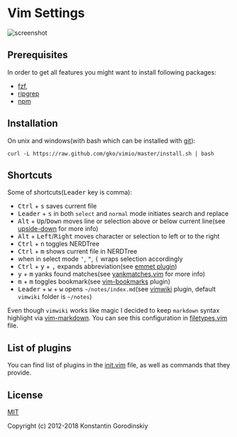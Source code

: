 # Vim Settings

![screenshot](https://raw.github.com/gko/vimio/master/screenshot.png)

## Prerequisites

In order to get all features you might want to install following packages:
 - [fzf](https://github.com/junegunn/fzf),
 - [ripgrep](https://github.com/BurntSushi/ripgrep)
 - [npm](https://www.npmjs.com/get-npm)

## Installation

On unix and windows(with bash which can be installed with [git](http://msysgit.github.io/)):
```shell
curl -L https://raw.github.com/gko/vimio/master/install.sh | bash
```

## Shortcuts

Some of shortcuts(<kbd>Leader</kbd> key is comma):

 * <kbd>Ctrl</kbd> + <kbd>s</kbd> saves current file
 * <kbd>Leader</kbd> + <kbd>s</kbd> in both `select` and `normal` mode initiates search and replace
 * <kbd>Alt</kbd> + <kbd>Up</kbd>/<kbd>Down</kbd> moves line or selection above
   or below current line(see [upside-down](https://github.com/gko/upside-down) for more info)
 * <kbd>Alt</kbd> + <kbd>Left</kbd>/<kbd>Right</kbd> moves character or
   selection to left or to the right
 * <kbd>Ctrl</kbd> + <kbd>n</kbd> toggles NERDTree
 * <kbd>Ctrl</kbd> + <kbd>m</kbd> shows current file in NERDTree
 * when in select mode <kbd>'</kbd>, <kbd>"</kbd>, <kbd>(</kbd> wraps selection accordingly
 * <kbd>Ctrl</kbd> + <kbd>y</kbd> + <kbd>,</kbd> expands abbreviation(see [emmet plugin](https://github.com/mattn/emmet-vim/blob/master/README.mkd#quick-tutorial))
 * <kbd>y</kbd> + <kbd>m</kbd> yanks found matches(see
   [yankmatches.vim](https://github.com/yko/vimio/blob/master/after/plugin/yankmatches.vim)
   for more info)
 * <kbd>m</kbd> + <kbd>m</kbd> toggles bookmark(see [vim-bookmarks](https://github.com/MattesGroeger/vim-bookmarks) plugin)
 * <kbd>Leader</kbd> + <kbd>w</kbd> + <kbd>w</kbd> opens `~/notes/index.md`(see
   [vimwiki](https://github.com/vimwiki/vimwiki/blob/master/README.md) plugin, default
   `vimwiki` folder is `~/notes`)

Even though `vimwiki` works like magic I decided to keep `markdown` syntax
highlight via [vim-markdown](https://github.com/plasticboy/vim-markdown). You
can see this configuration in [filetypes.vim](https://github.com/gko/vimio/blob/master/after/plugin/filetypes.vim) file.

## List of plugins

You can find list of plugins in the [init.vim](https://github.com/gko/vimio/blob/master/init.vim) file, as well as commands that they provide.

## License

[MIT](http://opensource.org/licenses/MIT)

Copyright (c) 2012-2018 Konstantin Gorodinskiy
